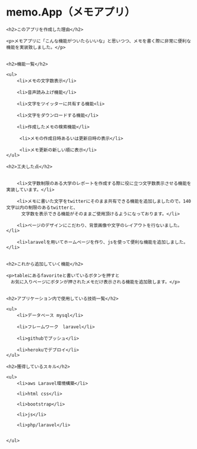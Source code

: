 <h1>memo.App（メモアプリ）</h1>

    <h2>このアプリを作成した理由</h2>
    
    <p>メモアプリに「こんな機能がついたらいいな」と思いつつ、メモを書く際に非常に便利な機能を実装致しました。</p>
    
    
    <h2>機能一覧</h2>
    
    <ul>
        <li>メモの文字数表示</li>
        
        <li>音声読み上げ機能</li>
        
        <li>文字をツイッターに共有する機能<li>
        
        <li>文字をダウンロードする機能</li>
        
        <li>作成したメモの検索機能</li>
        
         <li>メモの作成日時あるいは更新日時の表示</li>
        
         <li>メモ更新の新しい順に表示</li>
    </ul>
    
    <h2>工夫した点</h2>
    
    
        <li>文字数制限のある大学のレポートを作成する際に役に立つ文字数表示させる機能を実装しています。</li>
        
        <li>メモに書いた文字をtwitterにそのまま共有できる機能を追加しましたので。140文字以内の制限のあるtwitterと、
        　文字数を表示できる機能がそのままご使用頂けるようになっております。</li>
        
        <li>ページのデザインにこだわり、背景画像や文字のレイアウトを行ないました。</li>
        
        <li>laravelを用いてホームページを作り、jsを使って便利な機能を追加しました。</li>
    
    
    <h2>これから追加していく機能</h2>
    
    <p>tableにあるfavoriteと書いているボタンを押すと
    　お気に入りページにボタンが押されたメモだけ表示される機能を追加致します。</p>
    
    
    <h2>アプリケーション内で使用している技術一覧</h2>
    
    <ul>
        <li>データベース mysql</li>
        
        <li>フレームワーク　laravel</li>
        
        <li>githubでプッシュ</li>
        
        <li>herokuでデブロイ</li>
    </ul>
    
    <h2>獲得しているスキル</h2>
    
    <ul>
        <li>aws Laravel環境構築</li>
        
        <li>html css</li>
        
        <li>bootstrap</li>
        
        <li>js</li>
        
        <li>php/laravel</li>
        
        
    </ul>
    
